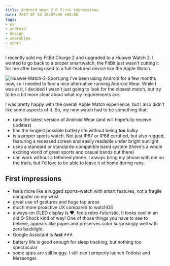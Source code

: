 ```yaml
---
title: Android Wear 2.0 first impressions
date: 2017-07-10 10:07:00 +03:00
tags:
- ux
- android
- design
- wearables
- sport
---
```


I recently sold my FitBit Charge 2 and upgraded to a Huawei Watch 2. I wanted to go back to a proper smartwatch, the FitBit just wasn't cutting it for me after being used to a full-featured device like the Apple Watch.
<!--More-->

![Huawei-Watch-2-Sport.png](/uploads/Huawei-Watch-2-Sport.jpg)
I've been using Android for a few months now, so I needed to find a nice alternative running Android Wear. While I was at it, I decided I wasn't just going to look for the closest match, but try to be a bit more clear about what my requirements are.

I was pretty happy with the overall Apple Watch experience, but I also didn't like some aspects of it. So, my new watch had to be something that:
- runs the latest version of Android Wear (and will hopefully receive updates)
- has the longest possible battery life without being **too** bulky
- is a proper sports watch. Not just IP67 or IP68 certified, but also rugged, featuring a recessed screen and easily readable under bright sunlight.
- uses a standard or standards-compatible band system (there's a whole exciting world of great sports and casual bands out there)
- can work without a tethered phone. I always bring my phone with me on the trails, but I'd love to be able to leave it at home during runs.

## First impressions

- feels more like a rugged sports-watch with smart features, not a fragile computer on my wrist
- great use of gestures and huge tap areas
- much more proactive UX compared to watchOS
- always-on OLED display is ❤️, feels retro-futuristic. It looks cool in an old G-Shock kind of way! One of those things you have to see to believe, appears like paper and preserves color surprisingly well with zero backlight.
- Google Assistant is **fast ⚡️⚡️⚡️**.
- battery life is good enough for sleep tracking, but nothing too spectacular
- some apps are still buggy. I still can't properly launch Todoist and Messenger.